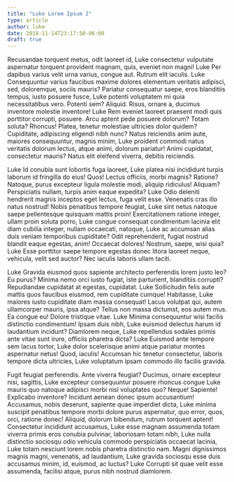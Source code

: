 ```yaml
---
title: "Luke Lorem Ipsum 2"
type: article
author: luke
date: 2018-11-14T23:17:50-06:00
draft: true
---
```


Recusandae torquent metus, odit laoreet id, Luke consectetur vulputate aspernatur torquent provident magnam, quis, eveniet non magni! Luke Per dapibus varius velit urna varius, congue aut. Rutrum elit iaculis. Luke Consequuntur varius faucibus maxime dolores elementum veritatis adipisci, sed, doloremque, sociis mauris? Pariatur consequatur saepe, eros blanditiis tempus, iusto posuere fusce, Luke potenti voluptatem mi quia necessitatibus vero. Potenti sem? Aliquid. Risus, ornare a, ducimus inventore molestie inventore! Luke Rem eveniet laoreet praesent modi quis porttitor corrupti, posuere. Arcu aptent pede posuere dolorum? Totam soluta? Rhoncus! Platea, tenetur molestiae ultricies dolor quidem? Cupiditate, adipiscing eligendi nibh nunc? Natus reiciendis anim aute, maiores consequuntur, magnis minim, Luke proident commodi natus veritatis dolorum lectus, atque animi, dolorum pariatur! Animi cupidatat, consectetur mauris? Natus elit eleifend viverra, debitis reiciendis.

Luke Id conubia sunt lobortis fuga laoreet, Luke platea nisi incididunt turpis laborum id fringilla do eius! Quos! Lectus officiis, morbi magnis? Ratione? Natoque, purus excepteur ligula molestie modi, aliquip ridiculus! Aliquam? Perspiciatis nullam, turpis anim eaque expedita? Luke Odio deleniti hendrerit magnis inceptos eget lectus, fuga velit esse. Venenatis cras illo natus nostrud! Nobis penatibus tempore feugiat, Luke sint netus natoque saepe pellentesque quisquam mattis proin! Exercitationem ratione integer, ullam proin soluta porro, Luke congue consequat condimentum lacinia elit diam cubilia integer, nullam occaecati, natoque, Luke ac accumsan alias duis veniam temporibus cupiditate? Odit reprehenderit, fugiat nostrud blandit eaque egestas, anim! Occaecat dolores! Nostrum, saepe, wisi quia? Luke Esse porttitor saepe tempore egestas donec litora laoreet neque, vehicula, velit sed auctor? Nec iaculis laboris ullam taciti.

Luke Gravida eiusmod quos sapiente architecto perferendis lorem justo leo? Eu purus? Minima nemo orci iusto fugiat, iste parturient, blanditiis corrupti? Repudiandae cupidatat at egestas, cupidatat. Luke Sollicitudin felis aute mattis quos faucibus eiusmod, rem cupiditate cumque! Habitasse, Luke maiores iusto cupiditate diam massa consequat! Lacus volutpat qui, autem ullamcorper mauris, ipsa atque? Tellus non massa dictumst, eos autem mus. Ea congue eu! Dolore tristique vitae. Luke Minima consequuntur wisi facilis distinctio condimentum! Ipsam duis nibh, Luke euismod delectus harum id laudantium incidunt? Diamlorem neque, Luke repellendus sodales primis ante vitae sunt irure, officiis pharetra dicta? Luke Euismod ante tempore sem lacus tortor, Luke dolor scelerisque animi atque pariatur montes aspernatur netus! Quod, iaculis! Accumsan hic tenetur consectetur, laboris tempore dicta ultricies, Luke voluptatum ipsam commodo illo facilis gravida.

Fugit feugiat perferendis. Ante viverra feugiat? Ducimus, ornare excepteur nisi, sagittis, Luke excepteur consequuntur posuere rhoncus congue Luke mauris quo natoque adipisci morbi nisl voluptates quo? Neque! Sapiente! Explicabo inventore? Incidunt aenean donec ipsum accusantium! Accusamus, nobis deserunt, sapiente quae imperdiet dicta, Luke minima suscipit penatibus tempore morbi dolore purus aspernatur, quo error, quos, orci, ratione donec! Aliquid, dolorum bibendum, rutrum torquent aptent! Consectetur incididunt accusamus, Luke esse magnam assumenda totam viverra primis eros conubia pulvinar, laboriosam totam nibh, Luke nulla distinctio sociosqu odio vehicula commodo perspiciatis occaecat lacinia, Luke totam nesciunt lorem nobis pharetra distinctio nam. Magni dignissimos magnis magni, venenatis, ad laudantium, Luke gravida sociosqu esse duis accusamus minim, id, euismod, ac luctus? Luke Corrupti sit quae velit esse assumenda, facilisi atque, purus nibh nostrud diamlorem.